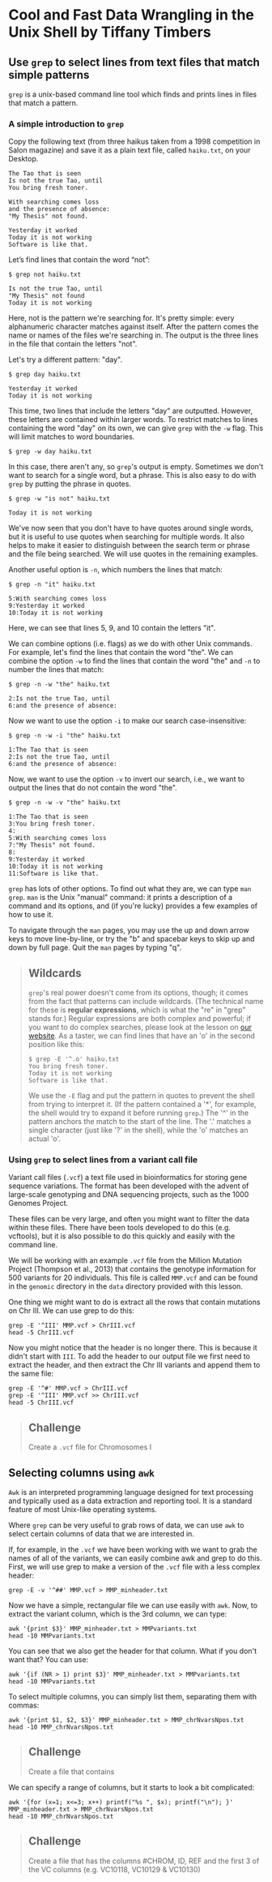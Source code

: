 # Cool and Fast Data Wrangling in the Unix Shell by Tiffany Timbers

## Use `grep` to select lines from text files that match simple patterns

`grep` is a unix-based command line tool which finds and prints lines in files that match 
a pattern. 

### A simple introduction to `grep`

Copy the following text (from three haikus taken from a 1998 competition in Salon 
magazine) and save it as a plain text file, called `haiku.txt`, on your Desktop.

~~~
The Tao that is seen
Is not the true Tao, until
You bring fresh toner.

With searching comes loss
and the presence of absence:
"My Thesis" not found.

Yesterday it worked
Today it is not working
Software is like that.
~~~

Let’s find lines that contain the word “not”:
~~~
$ grep not haiku.txt
~~~
~~~
Is not the true Tao, until
"My Thesis" not found
Today it is not working
~~~

Here, not is the pattern we're searching for. It's pretty simple: every alphanumeric 
character matches against itself. After the pattern comes the name or names of the files 
we're searching in. The output is the three lines in the file that contain the letters 
"not".

Let's try a different pattern: "day".

~~~ {.bash}
$ grep day haiku.txt
~~~
~~~ {.output}
Yesterday it worked
Today it is not working
~~~

This time,
two lines that include the letters "day" are outputted.
However, these letters are contained within larger words.
To restrict matches to lines containing the word "day" on its own,
we can give `grep` with the `-w` flag.
This will limit matches to word boundaries.

~~~ {.bash}
$ grep -w day haiku.txt
~~~

In this case, there aren't any, so `grep`'s output is empty. Sometimes we don't
want to search for a single word, but a phrase. This is also easy to do with
`grep` by putting the phrase in quotes.

~~~ {.bash}
$ grep -w "is not" haiku.txt
~~~
~~~ {.output}
Today it is not working
~~~

We've now seen that you don't have to have quotes around single words, but it is useful to use quotes when searching for multiple words. It also helps to make it easier to distinguish between the search term or phrase and the file being searched. We will use quotes in the remaining examples.

Another useful option is `-n`, which numbers the lines that match:

~~~ {.bash}
$ grep -n "it" haiku.txt
~~~
~~~ {.output}
5:With searching comes loss
9:Yesterday it worked
10:Today it is not working
~~~

Here, we can see that lines 5, 9, and 10 contain the letters "it".

We can combine options (i.e. flags) as we do with other Unix commands.
For example, let's find the lines that contain the word "the". We can combine
the option `-w` to find the lines that contain the word "the" and `-n` to number the lines that match:

~~~ {.bash}
$ grep -n -w "the" haiku.txt
~~~
~~~ {.output}
2:Is not the true Tao, until
6:and the presence of absence:
~~~

Now we want to use the option `-i` to make our search case-insensitive:

~~~ {.bash}
$ grep -n -w -i "the" haiku.txt
~~~
~~~ {.output}
1:The Tao that is seen
2:Is not the true Tao, until
6:and the presence of absence:
~~~

Now, we want to use the option `-v` to invert our search, i.e., we want to output
the lines that do not contain the word "the".

~~~ {.bash}
$ grep -n -w -v "the" haiku.txt
~~~
~~~ {.output}
1:The Tao that is seen
3:You bring fresh toner.
4:
5:With searching comes loss
7:"My Thesis" not found.
8:
9:Yesterday it worked
10:Today it is not working
11:Software is like that.
~~~

`grep` has lots of other options.
To find out what they are, we can type `man grep`.
`man` is the Unix "manual" command:
it prints a description of a command and its options,
and (if you're lucky) provides a few examples of how to use it.

To navigate through the `man` pages,
you may use the up and down arrow keys to move line-by-line,
or try the "b" and spacebar keys to skip up and down by full page.
Quit the `man` pages by typing "q".


> ## Wildcards 
>
> `grep`'s real power doesn't come from its options, though; it comes from
> the fact that patterns can include wildcards. (The technical name for
> these is **regular expressions**, which
> is what the "re" in "grep" stands for.) Regular expressions are both complex
> and powerful; if you want to do complex searches, please look at the lesson
> on [our website](http://software-carpentry.org/v4/regexp/index.html). As a taster, we can
> find lines that have an 'o' in the second position like this:
>
>     $ grep -E '^.o' haiku.txt
>     You bring fresh toner.
>     Today it is not working
>     Software is like that.
>
> We use the `-E` flag and put the pattern in quotes to prevent the shell
> from trying to interpret it. (If the pattern contained a '\*', for
> example, the shell would try to expand it before running `grep`.) The
> '\^' in the pattern anchors the match to the start of the line. The '.'
> matches a single character (just like '?' in the shell), while the 'o'
> matches an actual 'o'.

### Using `grep` to select lines from a variant call file

Variant call files (`.vcf`) a text file used in bioinformatics for storing gene sequence 
variations. The format has been developed with the advent of large-scale genotyping and 
DNA sequencing projects, such as the 1000 Genomes Project.


These files can be very large, and often you might want to filter the data within these 
files. There have been tools developed to do this (e.g. vcftools), but it is also 
possible to do this quickly and easily with the command line.


We will be working with an example `.vcf` file from the Million Mutation Project 
(Thompson et al., 2013) that contains the genotype information for 500 variants for 20
individuals. This file is called `MMP.vcf` and can be found in the `genomic` directory
in the `data` directory provided with this lesson.


One thing we might want to do is extract all the rows that contain mutations on Chr III. 
We can use grep to do this:

~~~
grep -E '^III' MMP.vcf > ChrIII.vcf
head -5 ChrIII.vcf
~~~

Now you might notice that the header is no longer there. This is because it didn't start
with `III`. To add the header to our output file we first need to extract the header, and 
then extract the Chr III variants and append them to the same file:

~~~
grep -E '^#' MMP.vcf > ChrIII.vcf
grep -E '^III' MMP.vcf >> ChrIII.vcf
head -5 ChrIII.vcf
~~~

> ## Challenge 
>
> Create a `.vcf` file for Chromosomes I

## Selecting columns using `awk`

`Awk` is an interpreted programming language designed for text processing and typically used 
as a data extraction and reporting tool. It is a standard feature of most Unix-like 
operating systems.


Where `grep` can be very useful to grab rows of data, we can use `awk` to select certain
columns of data that we are interested in.
 

If, for example, in the `.vcf` we have been working with we want to grab the names of all
of the variants, we can easily combine awk and grep to do this. First, we will use grep to
make a version of the `.vcf` file with a less complex header:

~~~
grep -E -v '^##' MMP.vcf > MMP_minheader.txt
~~~

Now we have a simple, rectangular file we can use easily with `awk`. Now, to extract the 
variant column, which is the 3rd column, we can type:

~~~
awk '{print $3}' MMP_minheader.txt > MMPvariants.txt
head -10 MMPvariants.txt
~~~

You can see that we also get the header for that column. What if you don't want that? You
can use:

~~~
awk '{if (NR > 1) print $3}' MMP_minheader.txt > MMPvariants.txt
head -10 MMPvariants.txt
~~~

To select multiple columns, you can simply list them, separating them with commas:

~~~
awk '{print $1, $2, $3}' MMP_minheader.txt > MMP_chrNvarsNpos.txt
head -10 MMP_chrNvarsNpos.txt
~~~

> ## Challenge 
>
> Create a file that contains 

We can specify a range of columns, but it starts to look a bit complicated:

~~~
awk '{for (x=1; x<=3; x++) printf("%s ", $x); printf("\n"); }' MMP_minheader.txt > MMP_chrNvarsNpos.txt
head -10 MMP_chrNvarsNpos.txt
~~~

> ## Challenge 
>
> Create a file that has the columns #CHROM, ID, REF and the first 3 of the VC columns 
> (e.g. VC10118, VC10129 & VC10130) 


